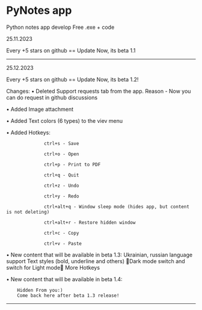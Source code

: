 # PyNotes app


Python notes app develop
Free .exe + code


25.11.2023

Every +5 stars on github == Update
Now, its beta 1.1

 ---------------------------------------------------

25.12.2023

Every +5 stars on github == Update
Now, its beta 1.2!

Changes:
• Deleted Support requests tab from the app. Reason - Now you can do request in github discussions

• Added Image attachment

• Added Text colors (6 types) to the viev menu

• Added Hotkeys:

                  ctrl+s - Save

                  ctrl+o - Open
                  
                  ctrl+p - Print to PDF
                  
                  ctrl+q - Quit
                  
                  ctrl+z - Undo
                  
                  ctrl+y - Redo
                  
                  ctrl+alt+q - Window sleep mode (hides app, but content is not deleting)
                  
                  ctrl+alt+r - Restore hidden window 
                  
                  ctrl+c - Copy
                  
                  ctrl+v - Paste
                  
• New content that will be available in beta 1.3:
Ukrainian, russian language support
Text styles (bold, underline and others)
🌚Dark mode switch and switch for Light mode🌝
More Hotkeys

• New content that will be available in beta 1.4:

        Hidden From you:) 
        Come back here after beta 1.3 release!

        
 ---------------------------------------------------
